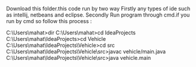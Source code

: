 Download this folder.this code run by two way 
Firstly any types of ide such as intellij, netbeans and eclipse.
Secondly Run program through cmd.if you run by cmd so follow this process :

C:\Users\mahat>dir
C:\Users\mahat>cd IdeaProjects
C:\Users\mahat\IdeaProjects>cd Vehicle
C:\Users\mahat\IdeaProjects\Vehicle>cd src
C:\Users\mahat\IdeaProjects\Vehicle\src>javac vehicle/main.java
C:\Users\mahat\IdeaProjects\Vehicle\src>java vehicle.main

